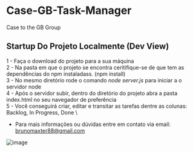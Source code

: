 # Case-GB-Task-Manager
Case to the GB Group

## Startup Do Projeto Localmente (Dev View)
1 - Faça o download do projeto para a sua máquina \
2 - Na pasta em que o projeto se encontra ceritifique-se de que tem as dependências do npm instaladass. (npm install) \
3 - No mesmo diretório rode o comando *node server.js* para iniciar a o servidor node \
4 - Após o servidor subir, dentro do diretório do projeto abra a pasta index.html no seu navegador de preferência \
5 - Você conseguirá criar, editar e transitar as tarefas dentre as colunas: Backlog, In Progress, Done \

- Para mais informações ou dúvidas entre em contato via email: brunomaxter88@gmail.com

![image](https://github.com/BrunoLCReis/Case-GB-Task-Manager/assets/39356747/497dcb80-268f-493e-ba40-107aa921db59)
